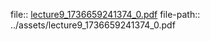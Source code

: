 file:: [lecture9_1736659241374_0.pdf](../assets/lecture9_1736659241374_0.pdf)
file-path:: ../assets/lecture9_1736659241374_0.pdf
